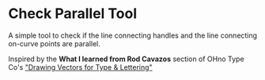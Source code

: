 # Check Parallel Tool
A simple tool to check if the line connecting handles and the line connecting on-curve points are parallel. 

Inspired by the **What I learned from Rod Cavazos** section of OHno Type Co's ["Drawing Vectors for Type & Lettering"](https://ohnotype.co/blog/drawing-vectors)
